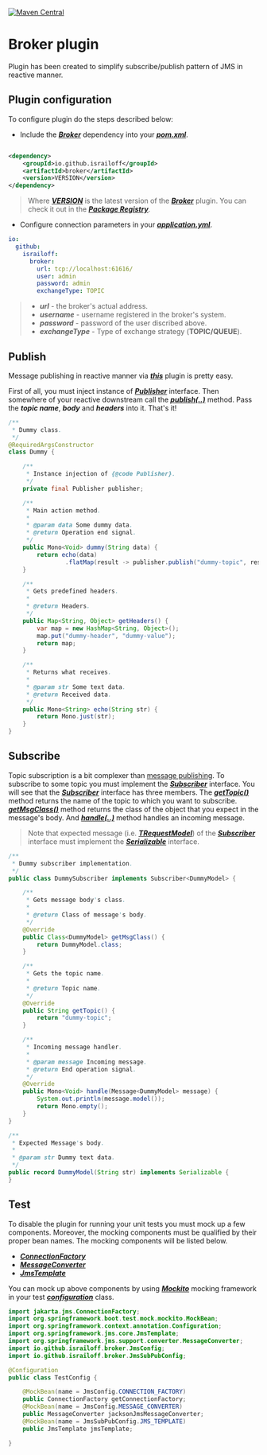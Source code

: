 [![Maven Central](https://maven-badges.herokuapp.com/maven-central/io.github.israiloff/broker/badge.svg)](https://maven-badges.herokuapp.com/maven-central/io.github.israiloff/broker)

# Broker plugin

Plugin has been created to simplify subscribe/publish pattern of JMS in reactive manner.

## Plugin configuration

To configure plugin do the steps described below:

- Include the [***Broker***](https://github.com/Israiloff/broker) dependency into your 
[***pom.xml***](https://maven.apache.org/guides/introduction/introduction-to-the-pom.html).

```xml

<dependency>
    <groupId>io.github.israiloff</groupId>
    <artifactId>broker</artifactId>
    <version>VERSION</version>
</dependency>
```

> Where [***VERSION***](https://github.com/Israiloff/broker) is the latest version of the 
[***Broker***](https://github.com/Israiloff/broker) plugin. You can check it out in
> the [***Package Registry***](https://github.com/Israiloff/broker).

- Configure connection parameters in your [***application.yml***](https://docs.spring.io/spring-boot/docs/current/reference/html/application-properties.html).

```yml
io:
  github:
    israiloff:
      broker:
        url: tcp://localhost:61616/
        user: admin
        password: admin
        exchangeType: TOPIC
```

> - ***url*** - the broker's actual address.
> - ***username*** - username registered in the broker's system.
> - ***password*** - password of the user discribed above.
> - ***exchangeType*** - Type of exchange strategy (**TOPIC/QUEUE**).

## Publish

Message publishing in reactive manner via [***this***](https://github.com/Israiloff/broker) plugin is pretty easy.

First of all, you must inject instance of [***Publisher***](https://github.com/Israiloff/broker/tree/master/src/main/java/com/github/israiloff/broker/service/Publisher.java) interface. Then somewhere of your reactive downstream call the
[***publish(..)***](https://github.com/Israiloff/broker/tree/master/src/main/java/com/github/israiloff/broker/service/Publisher.java) 
method. Pass the ***topic name***, ***body*** and ***headers*** into it. That's it!

```java
/**
 * Dummy class.
 */
@RequiredArgsConstructor
class Dummy {

    /**
     * Instance injection of {@code Publisher}.
     */
    private final Publisher publisher;

    /**
     * Main action method.
     *
     * @param data Some dummy data.
     * @return Operation end signal.
     */
    public Mono<Void> dummy(String data) {
        return echo(data)
                .flatMap(result -> publisher.publish("dummy-topic", result, this.getHeaders()));
    }

    /**
     * Gets predefined headers.
     *
     * @return Headers.
     */
    public Map<String, Object> getHeaders() {
        var map = new HashMap<String, Object>();
        map.put("dummy-header", "dummy-value");
        return map;
    }

    /**
     * Returns what receives.
     *
     * @param str Some text data.
     * @return Received data.
     */
    public Mono<String> echo(String str) {
        return Mono.just(str);
    }
}
```

## Subscribe

Topic subscription is a bit complexer than [message publishing](#publish).
To subscribe to some topic you must implement the 
[***Subscriber***](https://github.com/Israiloff/broker/tree/master/src/main/java/com/github/israiloff/broker/service/Subscriber.java) 
interface. You will see that the [***Subscriber***](https://github.com/Israiloff/broker/tree/master/src/main/java/com/github/israiloff/broker/service/Subscriber.java)
interface has three members. The [***getTopic()***](https://github.com/Israiloff/broker/tree/master/src/main/java/com/github/israiloff/broker/service/Subscriber.java) 
method returns the name of the topic to which you want to subscribe.
[***getMsgClass()***](https://github.com/Israiloff/broker/tree/master/src/main/java/com/github/israiloff/broker/service/Subscriber.java) 
method returns the class of the object that you expect in the message's body. And 
[***handle(..)***](https://github.com/Israiloff/broker/tree/master/src/main/java/com/github/israiloff/broker/service/Subscriber.java) 
method handles an incoming message.

> Note that expected message (i.e. [***TRequestModel***](https://github.com/Israiloff/broker/tree/master/src/main/java/com/github/israiloff/broker/service/Subscriber.java)) 
> of the [***Subscriber***](https://github.com/Israiloff/broker/tree/master/src/main/java/com/github/israiloff/broker/service/Subscriber.java) 
> interface must implement the
[***Serializable***](https://docs.oracle.com/javase/7/docs/api/java/io/Serializable.html) interface.

```java
/**
 * Dummy subscriber implementation.
 */
public class DummySubscriber implements Subscriber<DummyModel> {

    /**
     * Gets message body's class.
     *
     * @return Class of message's body.
     */
    @Override
    public Class<DummyModel> getMsgClass() {
        return DummyModel.class;
    }

    /**
     * Gets the topic name.
     *
     * @return Topic name.
     */
    @Override
    public String getTopic() {
        return "dummy-topic";
    }

    /**
     * Incoming message handler.
     *
     * @param message Incoming message.
     * @return End operation signal.
     */
    @Override
    public Mono<Void> handle(Message<DummyModel> message) {
        System.out.println(message.model());
        return Mono.empty();
    }
}

/**
 * Expected Message's body.
 *
 * @param str Dummy text data.
 */
public record DummyModel(String str) implements Serializable {
}
```


## Test

To disable the plugin for running your unit tests you must mock up a few components. Moreover, the mocking components must 
be qualified by their proper bean names. The mocking components will be listed below. 
- [***ConnectionFactory***](https://jakarta.ee/specifications/messaging/3.0/apidocs/jakarta/jms/connectionfactory)
- [***MessageConverter***](https://docs.spring.io/spring-framework/docs/current/javadoc-api/org/springframework/jms/support/converter/MessageConverter.html)
- [***JmsTemplate***](https://docs.spring.io/spring-framework/docs/current/javadoc-api/org/springframework/jms/core/JmsTemplate.html)

You can mock up above components by using [***Mockito***](https://site.mockito.org/) mocking framework in your test 
[***configuration***](https://docs.spring.io/spring-boot/docs/2.0.x/reference/html/using-boot-configuration-classes.html) class.

```java
import jakarta.jms.ConnectionFactory;
import org.springframework.boot.test.mock.mockito.MockBean;
import org.springframework.context.annotation.Configuration;
import org.springframework.jms.core.JmsTemplate;
import org.springframework.jms.support.converter.MessageConverter;
import io.github.israiloff.broker.JmsConfig;
import io.github.israiloff.broker.JmsSubPubConfig;

@Configuration
public class TestConfig {

    @MockBean(name = JmsConfig.CONNECTION_FACTORY)
    public ConnectionFactory getConnectionFactory;
    @MockBean(name = JmsConfig.MESSAGE_CONVERTER)
    public MessageConverter jacksonJmsMessageConverter;
    @MockBean(name = JmsSubPubConfig.JMS_TEMPLATE)
    public JmsTemplate jmsTemplate;

}
```